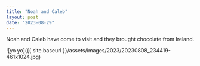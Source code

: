 ```yaml
---
title: "Noah and Caleb"
layout: post
date: "2023-08-29"
---
```


Noah and Caleb have come to visit and they brought chocolate from Ireland.

![yo yo]({{ site.baseurl }}/assets/images/2023/20230808_234419-461x1024.jpg)
